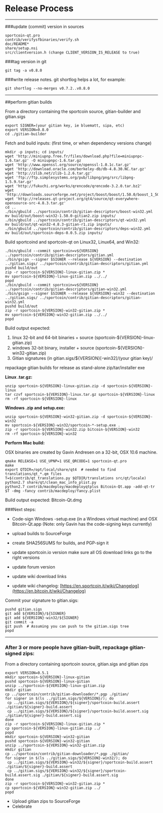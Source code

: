 Release Process
====================

* * *

###update (commit) version in sources


	sportcoin-qt.pro
	contrib/verifysfbinaries/verify.sh
	doc/README*
	share/setup.nsi
	src/clientversion.h (change CLIENT_VERSION_IS_RELEASE to true)

###tag version in git

	git tag -a v0.8.0

###write release notes. git shortlog helps a lot, for example:

	git shortlog --no-merges v0.7.2..v0.8.0

* * *

##perform gitian builds

 From a directory containing the sportcoin source, gitian-builder and gitian.sigs
  
	export SIGNER=(your gitian key, ie bluematt, sipa, etc)
	export VERSION=0.8.0
	cd ./gitian-builder

 Fetch and build inputs: (first time, or when dependency versions change)

	mkdir -p inputs; cd inputs/
	wget 'http://miniupnp.free.fr/files/download.php?file=miniupnpc-1.6.tar.gz' -O miniupnpc-1.6.tar.gz
	wget 'http://www.openssl.org/source/openssl-1.0.1c.tar.gz'
	wget 'http://download.oracle.com/berkeley-db/db-4.8.30.NC.tar.gz'
	wget 'http://zlib.net/zlib-1.2.6.tar.gz'
	wget 'ftp://ftp.simplesystems.org/pub/libpng/png/src/libpng-1.5.9.tar.gz'
	wget 'http://fukuchi.org/works/qrencode/qrencode-3.2.0.tar.bz2'
	wget 'http://downloads.sourceforge.net/project/boost/boost/1.50.0/boost_1_50_0.tar.bz2'
	wget 'http://releases.qt-project.org/qt4/source/qt-everywhere-opensource-src-4.8.3.tar.gz'
	cd ..
	./bin/gbuild ../sportcoin/contrib/gitian-descriptors/boost-win32.yml
	mv build/out/boost-win32-1.50.0-gitian2.zip inputs/
	./bin/gbuild ../sportcoin/contrib/gitian-descriptors/qt-win32.yml
	mv build/out/qt-win32-4.8.3-gitian-r1.zip inputs/
	./bin/gbuild ../sportcoin/contrib/gitian-descriptors/deps-win32.yml
	mv build/out/sportcoin-deps-0.0.5.zip inputs/

 Build sportcoind and sportcoin-qt on Linux32, Linux64, and Win32:
  
	./bin/gbuild --commit sportcoin=v${VERSION} ../sportcoin/contrib/gitian-descriptors/gitian.yml
	./bin/gsign --signer $SIGNER --release ${VERSION} --destination ../gitian.sigs/ ../sportcoin/contrib/gitian-descriptors/gitian.yml
	pushd build/out
	zip -r sportcoin-${VERSION}-linux-gitian.zip *
	mv sportcoin-${VERSION}-linux-gitian.zip ../../
	popd
	./bin/gbuild --commit sportcoin=v${VERSION} ../sportcoin/contrib/gitian-descriptors/gitian-win32.yml
	./bin/gsign --signer $SIGNER --release ${VERSION}-win32 --destination ../gitian.sigs/ ../sportcoin/contrib/gitian-descriptors/gitian-win32.yml
	pushd build/out
	zip -r sportcoin-${VERSION}-win32-gitian.zip *
	mv sportcoin-${VERSION}-win32-gitian.zip ../../
	popd

  Build output expected:

  1. linux 32-bit and 64-bit binaries + source (sportcoin-${VERSION}-linux-gitian.zip)
  2. windows 32-bit binary, installer + source (sportcoin-${VERSION}-win32-gitian.zip)
  3. Gitian signatures (in gitian.sigs/${VERSION}[-win32]/(your gitian key)/

repackage gitian builds for release as stand-alone zip/tar/installer exe

**Linux .tar.gz:**

	unzip sportcoin-${VERSION}-linux-gitian.zip -d sportcoin-${VERSION}-linux
	tar czvf sportcoin-${VERSION}-linux.tar.gz sportcoin-${VERSION}-linux
	rm -rf sportcoin-${VERSION}-linux

**Windows .zip and setup.exe:**

	unzip sportcoin-${VERSION}-win32-gitian.zip -d sportcoin-${VERSION}-win32
	mv sportcoin-${VERSION}-win32/sportcoin-*-setup.exe .
	zip -r sportcoin-${VERSION}-win32.zip bitcoin-${VERSION}-win32
	rm -rf sportcoin-${VERSION}-win32

**Perform Mac build:**

  OSX binaries are created by Gavin Andresen on a 32-bit, OSX 10.6 machine.

	qmake RELEASE=1 USE_UPNP=1 USE_QRCODE=1 sportcoin-qt.pro
	make
	export QTDIR=/opt/local/share/qt4  # needed to find translations/qt_*.qm files
	T=$(contrib/qt_translations.py $QTDIR/translations src/qt/locale)
	python2.7 share/qt/clean_mac_info_plist.py
	python2.7 contrib/macdeploy/macdeployqtplus Bitcoin-Qt.app -add-qt-tr $T -dmg -fancy contrib/macdeploy/fancy.plist

 Build output expected: Bitcoin-Qt.dmg

###Next steps:

* Code-sign Windows -setup.exe (in a Windows virtual machine) and
  OSX Bitcoin-Qt.app (Note: only Gavin has the code-signing keys currently)

* upload builds to SourceForge

* create SHA256SUMS for builds, and PGP-sign it

* update sportcoin.io version
  make sure all OS download links go to the right versions

* update forum version

* update wiki download links

* update wiki changelog: [https://en.sportcoin.it/wiki/Changelog](https://en.bitcoin.it/wiki/Changelog)

Commit your signature to gitian.sigs:

	pushd gitian.sigs
	git add ${VERSION}/${SIGNER}
	git add ${VERSION}-win32/${SIGNER}
	git commit -a
	git push  # Assuming you can push to the gitian.sigs tree
	popd

-------------------------------------------------------------------------

### After 3 or more people have gitian-built, repackage gitian-signed zips:

From a directory containing sportcoin source, gitian.sigs and gitian zips

	export VERSION=0.5.1
	mkdir sportcoin-${VERSION}-linux-gitian
	pushd sportcoin-${VERSION}-linux-gitian
	unzip ../sportcoin-${VERSION}-linux-gitian.zip
	mkdir gitian
	cp ../sportcoin/contrib/gitian-downloader/*.pgp ./gitian/
	for signer in $(ls ../gitian.sigs/${VERSION}/); do
	 cp ../gitian.sigs/${VERSION}/${signer}/sportcoin-build.assert ./gitian/${signer}-build.assert
	 cp ../gitian.sigs/${VERSION}/${signer}/sportcoin-build.assert.sig ./gitian/${signer}-build.assert.sig
	done
	zip -r sportcoin-${VERSION}-linux-gitian.zip *
	cp sportcoin-${VERSION}-linux-gitian.zip ../
	popd
	mkdir sportcoin-${VERSION}-win32-gitian
	pushd sportcoin-${VERSION}-win32-gitian
	unzip ../sportcoin-${VERSION}-win32-gitian.zip
	mkdir gitian
	cp ../sportcoin/contrib/gitian-downloader/*.pgp ./gitian/
	for signer in $(ls ../gitian.sigs/${VERSION}-win32/); do
	 cp ../gitian.sigs/${VERSION}-win32/${signer}/sportcoin-build.assert ./gitian/${signer}-build.assert
	 cp ../gitian.sigs/${VERSION}-win32/${signer}/sportcoin-build.assert.sig ./gitian/${signer}-build.assert.sig
	done
	zip -r sportcoin-${VERSION}-win32-gitian.zip *
	cp sportcoin-${VERSION}-win32-gitian.zip ../
	popd

- Upload gitian zips to SourceForge
- Celebrate 

